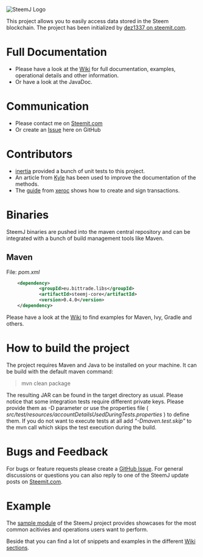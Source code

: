 ![SteemJ Logo](https://camo.githubusercontent.com/a325dd7ebceee15b8ca3fd57383c4e8330cc0425/687474703a2f2f696d6775722e636f6d2f784a4c514e31752e706e67)

This project allows you to easily access data stored in the Steem blockchain. The project has been initialized by <a href="https://steemit.com/@dez1337">dez1337 on steemit.com</a>.

# Full Documentation
- Please have a look at the [Wiki](https://github.com/marvin-we/steem-java-api-wrapper/wiki) for full documentation, examples, operational details and other information.
- Or have a look at the JavaDoc.

# Communication
- Please contact me on [Steemit.com](https://steemit.com/@dez1337)
- Or create an [Issue](https://github.com/marvin-we/steem-java-api-wrapper/issues) here on GitHub

# Contributors
- [inertia](https://steemit.com/@inertia) provided a bunch of unit tests to this project.
- An article from [Kyle](https://steemit.com/@klye) has been used to improve the documentation of the methods.
- The [guide](https://steemit.com/steem/@xeroc/steem-transaction-signing-in-a-nutshell) from [xeroc](https://steemit.com/@xeroc) shows how to create and sign transactions.

# Binaries
SteemJ binaries are pushed into the maven central repository and can be integrated with a bunch of build management tools like Maven.

## Maven
File: <i>pom.xml</i>
```Xml
	<dependency>
            <groupId>eu.bittrade.libs</groupId>
            <artifactId>steemj-core</artifactId>
            <version>0.4.0</version>
	</dependency>
```

Please have a look at the [Wiki](https://github.com/marvin-we/steem-java-api-wrapper/wiki/How-to-add-SteemJ-to-your-project) to find examples for Maven, Ivy, Gradle and others.

# How to build the project
The project requires Maven and Java to be installed on your machine. It can be build with the default maven command:

>mvn clean package

The resulting JAR can be found in the target directory as usual. Please notice that some integration tests require different private keys. Please provide them as -D parameter or use the properties file ( *src/test/resources/accountDetailsUsedDuringTests.properties* ) to define them. If you do not want to execute tests at all add *"-Dmaven.test.skip"* to the mvn call which skips the test execution during the build.

# Bugs and Feedback
For bugs or feature requests please create a [GitHub Issue](https://github.com/marvin-we/steem-java-api-wrapper/issues). For general discussions or questions you can also reply to one of the SteemJ update posts on [Steemit.com](https://steemit.com/@dez1337).

# Example
The [sample module](https://github.com/marvin-we/steem-java-api-wrapper/tree/master/sample) of the SteemJ project provides showcases for the most common acitivies and operations users want to perform. 

Beside that you can find a lot of snippets and examples in the different [Wiki sections](https://github.com/marvin-we/steem-java-api-wrapper/wiki).  
